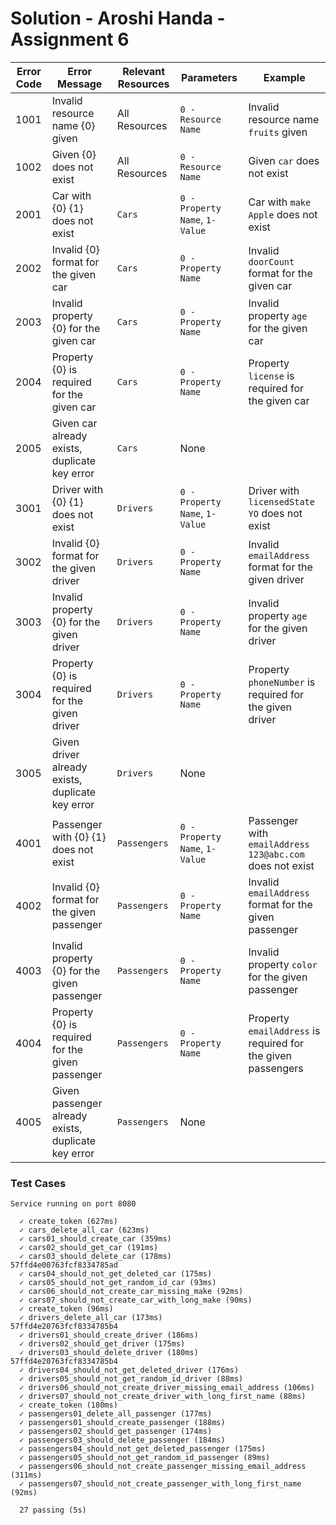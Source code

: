 # Solution - Aroshi Handa - Assignment 6 

Error Code  | Error Message | Relevant Resources  | Parameters | Example
| ----------- | ---------- | ------------ | ----- | ------
1001  | Invalid resource name {0} given  | All Resources  | `0 - Resource Name` | Invalid resource name `fruits` given
1002  | Given {0} does not exist   | All Resources  | `0 - Resource Name` | Given `car` does not exist
2001  | Car with {0} {1} does not exist  | `Cars`  | `0 - Property Name`, `1- Value` | Car with `make` `Apple` does not exist
2002  | Invalid {0} format for the given car  | `Cars`  | `0 - Property Name` | Invalid `doorCount` format for the given car
2003 | Invalid property {0} for the given car  | `Cars` | `0 - Property Name` | Invalid property `age` for the given car 
2004  | Property {0} is required for the given car  | `Cars`  | `0 - Property Name` | Property `license` is required for the given car
2005  | Given car already exists, duplicate key error  | `Cars`  | None | 
3001  | Driver with {0} {1} does not exist   | `Drivers`  | `0 - Property Name`, `1- Value` | Driver with `licensedState` `YO` does not exist
3002  | Invalid {0} format for the given driver   | `Drivers`  | `0 - Property Name` | Invalid `emailAddress` format for the given driver
3003 | Invalid property {0} for the given driver  | `Drivers` | `0 - Property Name` | Invalid property `age` for the given driver
3004  | Property {0} is required for the given driver  | `Drivers`  | `0 - Property Name` | Property `phoneNumber` is required for the given driver
3005  | Given driver already exists, duplicate key error  | `Drivers`  | None | 
4001  | Passenger with {0} {1} does not exist   | `Passengers`  | `0 - Property Name`, `1- Value` | Passenger with `emailAddress` `123@abc.com` does not exist
4002  | Invalid {0} format for the given passenger  | `Passengers`  | `0 - Property Name` | Invalid `emailAddress` format for the given passenger
4003 | Invalid property {0} for the given passenger  | `Passengers` | `0 - Property Name` | Invalid property `color` for the given passenger
4004  | Property {0} is required for the given passenger | `Passengers`  | `0 - Property Name` | Property `emailAddress` is required for the given passengers
4005  | Given passenger already exists, duplicate key error  | `Passengers`  | None | 

### Test Cases
```
Service running on port 8080

  ✓ create_token (627ms)
  ✓ cars_delete_all_car (623ms)
  ✓ cars01_should_create_car (359ms)
  ✓ cars02_should_get_car (191ms)
  ✓ cars03_should_delete_car (178ms)
57ffd4e00763fcf8334785ad
  ✓ cars04_should_not_get_deleted_car (175ms)
  ✓ cars05_should_not_get_random_id_car (93ms)
  ✓ cars06_should_not_create_car_missing_make (92ms)
  ✓ cars07_should_not_create_car_with_long_make (90ms)
  ✓ create_token (96ms)
  ✓ drivers_delete_all_car (173ms)
57ffd4e20763fcf8334785b4
  ✓ drivers01_should_create_driver (186ms)
  ✓ drivers02_should_get_driver (175ms)
  ✓ drivers03_should_delete_driver (180ms)
57ffd4e20763fcf8334785b4
  ✓ drivers04_should_not_get_deleted_driver (176ms)
  ✓ drivers05_should_not_get_random_id_driver (88ms)
  ✓ drivers06_should_not_create_driver_missing_email_address (106ms)
  ✓ drivers07_should_not_create_driver_with_long_first_name (88ms)
  ✓ create_token (180ms)
  ✓ passengers01_delete_all_passenger (177ms)
  ✓ passengers01_should_create_passenger (188ms)
  ✓ passengers02_should_get_passenger (174ms)
  ✓ passengers03_should_delete_passenger (184ms)
  ✓ passengers04_should_not_get_deleted_passenger (175ms)
  ✓ passengers05_should_not_get_random_id_passenger (89ms)
  ✓ passengers06_should_not_create_passenger_missing_email_address (311ms)
  ✓ passengers07_should_not_create_passenger_with_long_first_name (92ms)

  27 passing (5s)


```

